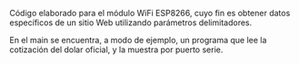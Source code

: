 Código elaborado para el módulo WiFi ESP8266, cuyo fin es obtener datos específicos de un sitio Web utilizando parámetros delimitadores.

En el main se encuentra, a modo de ejemplo, un programa que lee la cotización del dolar oficial, y la muestra por puerto serie.
